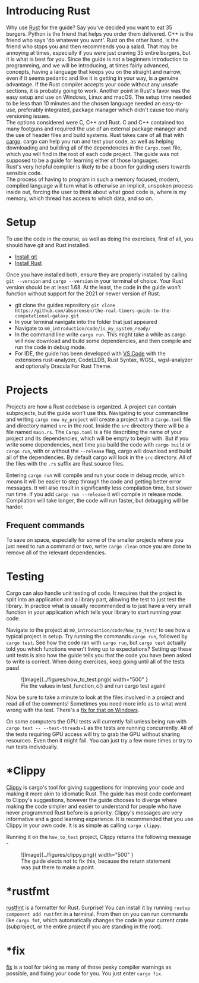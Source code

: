 # Introducing Rust
Why use [Rust](https://www.rust-lang.org/) for the guide? Say you've decided you want to eat 35 burgers.
Python is the friend that helps you order them delivered.
C++ is the friend who says 'do whatever you want'. Rust on the other hand,
is the friend who stops you and then recommends you a salad. That may be annoying at times,
especially if you were just craving 35 entire burgers, but it is what is best for you.
Since the guide is not a beginners introduction to programming, and we will be introducing,
at times fairly advanced, concepts, having a language that keeps you on the straight and
narrow, even if it seems pedantic and like it is getting in your way, is a genuine advantage.
If the Rust compiler accepts your code without any unsafe sections, it is probably going to work.
Another point in Rust's favor was the easy setup and use on Windows, Linux and macOS.
The setup time needed to be less than 10 minutes and the chosen language needed an
easy-to-use, preferably integrated, package manager which didn't cause too many versioning issues.  
The options considered were C, C++ and Rust. C and C++ contained too many footguns and required the
use of an external package manager and the use of header files and build systems.
Rust takes care of all that with [cargo](https://doc.rust-lang.org/cargo/index.html).
cargo can help you run and test your code, as well as helping downloading and building all of the
dependencies in the ```Cargo.toml``` file, which you will find in the root of each code project.
The guide was not supposed to be a guide for learning either of those languages.  
Rust's very helpful compiler is likely to be a boon for guiding users towards sensible code.  
The process of having to program in such a memory focused, modern, compiled language
will turn what is otherwise an implicit, unspoken process inside out,
forcing the user to think about what good code is, where is my memory,
which thread has access to which data, and so on.

# Setup
To use the code in the course, as well as doing the exercises, first of all, you should have git and Rust installed.

* [Install git](https://git-scm.com/book/en/v2/Getting-Started-Installing-Git)
* [Install Rust](https://www.rust-lang.org/tools/install)

Once you have installed both, ensure they are properly installed by calling ```git --version``` and
```cargo --version``` in your terminal of choice. Your Rust version should be at least 1.68.
At the least, the code in the guide won't function without support for the 2021 or newer version of Rust.  

* git clone the guides repository
```git clone https://github.com/absorensen/the-real-timers-guide-to-the-computational-galaxy.git```
* In your terminal navigate into the folder that just appeared
* Navigate to ```m0_introduction/code/is_my_system_ready/```
* In the command line write ```cargo run```. This might take a while as cargo will now download and build some
dependencies, and then compile and run the code in debug mode.
* For IDE, the guide has been developed with [VS Code](https://code.visualstudio.com/download) with the
extensions rust-analyzer, CodeLLDB, Rust Syntax, WGSL, wgsl-analyzer and optionally Dracula For Rust Theme.

# Projects
Projects are how a Rust codebase is organized. A project can contain subprojects, but the guide won't use this.
Navigating to your commandline and writing ```cargo new my_project``` will create a project with a ```Cargo.toml```
file and directory named ```src``` in the root. Inside the ```src``` directory there will be a file
named ```main.rs```. The ```Cargo.toml``` is a file describing the name of your project and its dependencies,
which will be empty to begin with. But if you write some dependencies, next time you build the code with
```cargo build``` or ```cargo run```, with or without the ```--release``` flag, cargo will download and build all
of the dependencies. By default cargo will look in the ```src``` directory. All of the files with the
```.rs``` suffix are Rust source files.

Entering ```cargo run``` will compile and run your code in debug mode, which means it will be easier to step
through the code and getting better error messages. It will also result in significantly less compilation
time, but slower run time. If you add ```cargo run --release``` it will compile in release mode.
Compilation will take longer, the code will run faster, but debugging will be harder.

## Frequent commands
To save on space, especially for some of the smaller projects where you just need to run a command or two,
write ```cargo clean``` once you are done to remove all of the relevant dependencies.

# Testing
Cargo can also handle unit testing of code. It requires that the project is split into an application and a
library part, allowing the test to just test the library. In practice what is usually recommended is to just
have a very small function in your application which tells your library to start running your code.

Navigate to the project at ```m0_introduction/code/how_to_test/``` to see how a typical project is
setup. Try running the commands ```cargo run```, followed by ```cargo test```. See how the code ran with
```cargo run```, but ```cargo test``` actually told you which functions weren't living up to expectations?
Setting up these unit tests is also how the guide tells you that the code you have been asked to write is correct.
When doing exercises, keep going until all of the tests pass!

<figure markdown>
![Image](../figures/how_to_test.png){ width="500" }
<figcaption>
Fix the values in test_function_c() and run cargo test again!
</figcaption>
</figure>

Now be sure to take a minute to look at the files involved in a project and read all of the comments!
Sometimes you need more info as to what went wrong with the test. There's a
[fix for that on Windows](https://stackoverflow.com/questions/59131262/rust-backtrace-on-windows).

On some computers the GPU tests will currently fail unless being run with ```cargo test -- --test-threads=1```
as the tests are running concurrently. All of the tests requiring GPU access will try to grab the GPU without
sharing resources. Even then it might fail. You can just try a few more times or try to run tests individually.  

# \*Clippy
[Clippy](https://doc.rust-lang.org/stable/clippy/index.html) is cargo's tool for giving suggestions for improving
your code and making it more akin to idiomatic Rust. The guide has most code conformant to Clippy's suggestions,
however the guide chooses to diverge where making the code simpler and easier to understand for people who have
never programmed Rust before is a priority. Clippy's messages are very informative and a good learning experience.
It is recommended that you use Clippy in your own code. It is as simple as calling ```cargo clippy```.

Running it on the ```how_to_test``` project, Clippy returns the following message -
<figure markdown>
![Image](../figures/clippy.png){ width="500" }
<figcaption>
The guide elects not to fix this, because the return statement was put there to make a point.
</figcaption>
</figure>

# \*rustfmt
[rustfmt](https://github.com/rust-lang/rustfmt) is a formatter for Rust. Surprise!
You can install it by running ```rustup component add rustfmt``` in a terminal. From then on you can run commands
like ```cargo fmt```, which automatically changes the code in your current crate (subproject,
or the entire project if you are standing in the root).

# \*fix
[fix](https://doc.rust-lang.org/book/appendix-04-useful-development-tools.html#fix-your-code-with-rustfix) is
a tool for taking as many of those pesky compiler warnings as possible, and fixing your code for you. You just
enter ```cargo fix```.
